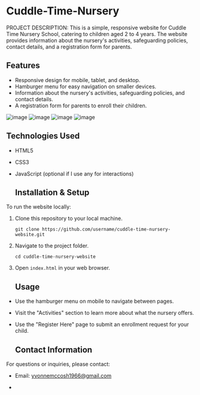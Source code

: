 # Cuddle-Time-Nursery
PROJECT DESCRIPTION: This is a simple, responsive website for Cuddle Time Nursery School, catering to children aged 2 to 4 years. The website provides information about the nursery's activities, safeguarding policies, contact details, and a registration form for parents.

## Features
- Responsive design for mobile, tablet, and desktop.
- Hamburger menu for easy navigation on smaller devices.
- Information about the nursery's activities, safeguarding policies, and contact details.
- A registration form for parents to enroll their children.
  
![image](https://github.com/user-attachments/assets/763fc8e5-7526-43c5-9079-d8bdc2b95625)
![image](https://github.com/user-attachments/assets/8a0e0152-799f-4b71-943c-fa1d7775c5ea)
![image](https://github.com/user-attachments/assets/0cc7e3cd-6af7-418e-a70f-86f750c8dc56)
![image](https://github.com/user-attachments/assets/c8aabb5d-a0ea-4319-b730-27de54262f22)

## Technologies Used

- HTML5
- CSS3
- JavaScript (optional if I use any for interactions)

  ## Installation & Setup

To run the website locally:

1. Clone this repository to your local machine.

   ```
   git clone https://github.com/username/cuddle-time-nursery-website.git
   ```

2. Navigate to the project folder.

   ```
   cd cuddle-time-nursery-website
   ```

3. Open `index.html` in your web browser.

   ## Usage

- Use the hamburger menu on mobile to navigate between pages.
- Visit the "Activities" section to learn more about what the nursery offers.
- Use the "Register Here" page to submit an enrollment request for your child.

  ## Contact Information

For questions or inquiries, please contact:

- Email: yvonnemccosh1966@gmail.com

- 









